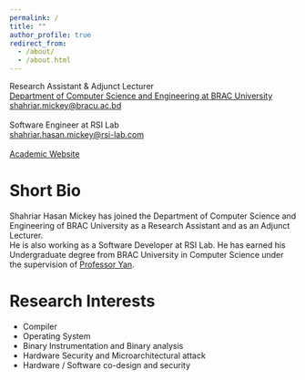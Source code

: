 ```yaml
---
permalink: /
title: ""
author_profile: true
redirect_from: 
  - /about/
  - /about.html
---
```


Research Assistant & Adjunct Lecturer <br>
[Department of Computer Science and Engineering at BRAC University](https://cse.sds.bracu.ac.bd/) <br>
[shahriar.mickey@bracu.ac.bd](shahriar.mickey@bracu.ac.bd)<br>
<br>
Software Engineer at RSI Lab <br>
[shahriar.hasan.mickey@rsi-lab.com](shahriar.hasan.mickey@rsi-lab.com) <br>
<br>
[Academic Website](https://cse.sds.bracu.ac.bd/faculty_profile/374/shahriar_hasan_mickey) 

Short Bio
======
Shahriar Hasan Mickey has joined the Department of Computer Science and Engineering of BRAC University as a Research Assistant and as an Adjunct Lecturer. <br>
He is also working as a Software Developer at RSI Lab. He has earned his Undergraduate degree from BRAC University in Computer Science under the supervision of [Professor Yan](https://cse.sds.bracu.ac.bd/faculty_profile/188/dr_muhammad_nur_yanhaona).

Research Interests
======
- Compiler
- Operating System
- Binary Instrumentation and Binary analysis
- Hardware Security and Microarchitectural attack
- Hardware / Software co-design and security
